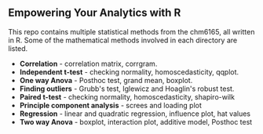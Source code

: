 ## Empowering Your Analytics with R

This repo contains multiple statistical methods from the chm6165, all written in R. Some of the mathematical methods involved in each directory are listed.

- **Correlation** - correlation matrix, corrgram.
- **Independent t-test** - checking normality, homoscedasticity, qqplot.
- **One way Anova** - Posthoc test, grand mean, boxplot.
- **Finding outliers** - Grubb's test, Iglewicz and Hoaglin's robust test.
- **Paired t-test** - checking normality, homoscedasticity, shapiro-wilk
- **Principle component analysis** - screes and loading plot
- **Regression** - linear and quadratic regression, influence plot, hat values
- **Two way Anova** - boxplot, interaction plot, additive model, Posthoc test
